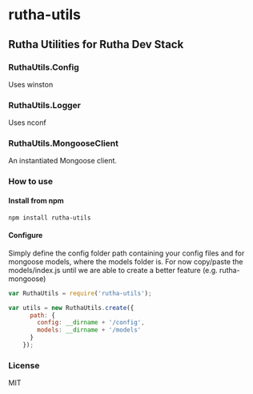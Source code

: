 rutha-utils
===========

## Rutha Utilities for Rutha Dev Stack

### RuthaUtils.Config

Uses winston

### RuthaUtils.Logger

Uses nconf

### RuthaUtils.MongooseClient

An instantiated Mongoose client. 


### How to use

#### Install from npm

`npm install rutha-utils`

#### Configure

Simply define the config folder path containing your config files and for mongoose models, where the models folder is. For now copy/paste the models/index.js until we are able to create a better feature (e.g. rutha-mongoose)

```javascript
var RuthaUtils = require('rutha-utils');

var utils = new RuthaUtils.create({
      path: {
        config: __dirname + '/config',
        models: __dirname + '/models'
      }
    });
```

### License
MIT

